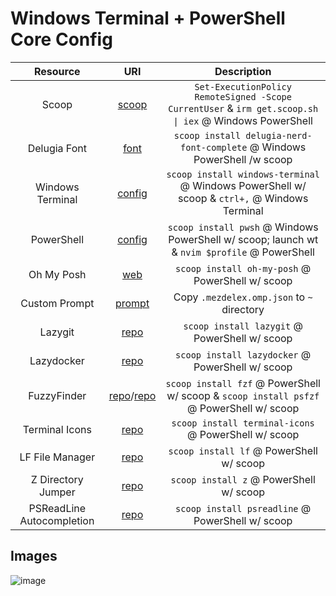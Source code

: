 # Windows Terminal + PowerShell Core Config

|         Resource          |                                                         URI                                                          |                                             Description                                                      |
| :-----------------------: | :------------------------------------------------------------------------------------------------------------------: | :----------------------------------------------------------------------------------------------------------: |
|           Scoop           |                                              [scoop](https://scoop.sh)                                               |     `Set-ExecutionPolicy RemoteSigned -Scope CurrentUser` & `irm get.scoop.sh \| iex` @ Windows PowerShell   |
|       Delugia Font        |                                    [font](https://github.com/adam7/delugia-code)                                     |                       `scoop install delugia-nerd-font-complete` @ Windows PowerShell /w scoop               |
|     Windows Terminal      |          [config](https://github.com/mezdelex/WindowsTerminalPowershellCoreConfig/blob/main/settings.jsonc)          |           `scoop install windows-terminal` @ Windows PowerShell w/ scoop & `ctrl+,` @ Windows Terminal       |
|        PowerShell         | [config](https://github.com/mezdelex/WindowsTerminalPowershellCoreConfig/blob/main/Microsoft.PowerShell_profile.ps1) |         `scoop install pwsh` @ Windows PowerShell w/ scoop; launch wt & `nvim $profile` @ PowerShell         |
|        Oh My Posh         |                                [web](https://ohmyposh.dev/docs/installation/windows)                                 |                             `scoop install oh-my-posh` @ PowerShell w/ scoop                                 |
|       Custom Prompt       |        [prompt](https://github.com/mezdelex/WindowsTerminalPowershellCoreConfig/blob/main/.mezdelex.omp.json)        |                               Copy `.mezdelex.omp.json` to `~` directory                                     |
|          Lazygit          |                                  [repo](https://github.com/jesseduffield/lazygit)                                    |                               `scoop install lazygit` @ PowerShell w/ scoop                                  |
|         Lazydocker        |                                [repo](https://github.com/jesseduffield/lazydocker)                                   |                            `scoop install lazydocker` @ PowerShell w/ scoop                                  |
|        FuzzyFinder        |                [repo](https://github.com/junegunn/fzf)/[repo](https://github.com/kelleyma49/PSFzf)                   |          `scoop install fzf` @ PowerShell w/ scoop & `scoop install psfzf` @ PowerShell w/ scoop             |
|      Terminal Icons       |                                [repo](https://github.com/devblackops/Terminal-Icons)                                 |                           `scoop install terminal-icons` @ PowerShell w/ scoop                               |
|     LF File Manager       |                                        [repo](https://github.com/gokcehan/lf)                                        |                                 `scoop install lf` @ PowerShell w/ scoop                                     |
|    Z Directory Jumper     |                                     [repo](https://github.com/badmotorfinger/z)                                      |                                  `scoop install z` @ PowerShell w/ scoop                                     |
| PSReadLine Autocompletion |                                  [repo](https://github.com/PowerShell/PSReadLine)                                    |                             `scoop install psreadline` @ PowerShell w/ scoop                                 |

## Images
![image](https://github.com/mezdelex/WindowsTerminalPowerShellCoreConfig/assets/59997405/7f07b3f0-0a95-4dd4-8d25-0bece6107b71)
